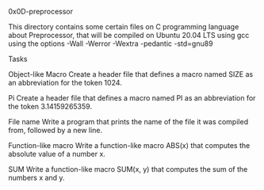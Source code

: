 0x0D-preprocessor

This directory contains some certain files on C programming language about Preprocessor, that will be compiled on Ubuntu 20.04 LTS using gcc using the options -Wall -Werror -Wextra -pedantic -std=gnu89

Tasks

Object-like Macro
Create a header file that defines a macro named SIZE as an abbreviation for the token 1024.

Pi
Create a header file that defines a macro named PI as an abbreviation for the token 3.14159265359.

File name
Write a program that prints the name of the file it was compiled from, followed by a new line.

Function-like macro
Write a function-like macro ABS(x) that computes the absolute value of a number x.

SUM
Write a function-like macro SUM(x, y) that computes the sum of the numbers x and y.
